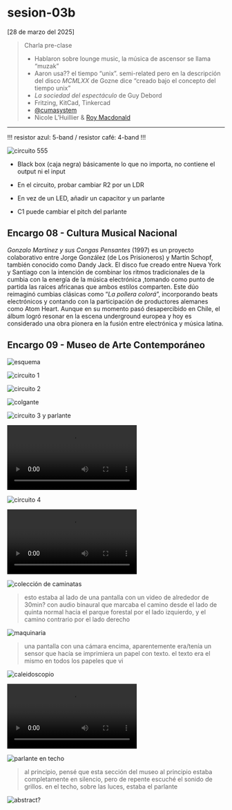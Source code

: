 # sesion-03b

[28 de marzo del 2025]

> Charla pre-clase
> - Hablaron sobre lounge music, la música de ascensor se llama “muzak”
> - Aaron usa?? el tiempo “unix”. semi-related pero en la descripción del disco *MCMLXX* de Gozne dice “creado bajo el concepto del tiempo unix”
> - *La sociedad del espectáculo* de Guy Debord
> - Fritzing, KitCad, Tinkercad
> - [@cumasystem](https://cumasystem.xyz/)
> - Nicole L’Huillier & [Roy Macdonald](https://roymacdonald.github.io/)

***

!!! resistor azul: 5-band / resistor café: 4-band !!!

![circuito 555](./archivos/3b_0.png)

- Black box (caja negra) básicamente lo que no importa, no contiene el output ni el input

- En el circuito, probar cambiar R2 por un LDR

- En vez de un LED, añadir un capacitor y un parlante

- C1 puede cambiar el pitch del parlante

## Encargo 08 - Cultura Musical Nacional

*Gonzalo Martínez y sus Congas Pensantes* (1997) es un proyecto colaborativo entre Jorge González (de Los Prisioneros) y Martín Schopf, también conocido como Dandy Jack. El disco fue creado entre Nueva York y Santiago con la intención de combinar los ritmos tradicionales de la cumbia con la energía de la música electrónica ,tomando como punto de partida las raíces africanas que ambos estilos comparten.
Este dúo reimaginó cumbias clásicas como “*La pollera colorá*”, incorporando beats electrónicos y contando con la participación de productores alemanes como Atom Heart. Aunque en su momento pasó desapercibido en Chile, el álbum logró resonar en la escena underground europea y hoy es considerado una obra pionera en la fusión entre electrónica y música latina.

## Encargo 09 - Museo de Arte Contemporáneo

![esquema](./archivos/3b_1.png)

![circuito 1](./archivos/3b_2.png)

![circuito 2](./archivos/3b_3.png)

![colgante](./archivos/3b_4.png)

![circuito 3 y parlante](./archivos/3b_5_1.png)

![sonido del parlante](./archivos/3b_5_2.mp4)

![circuito 4](./archivos/3b_6.png)

![circuito y sonido](./archivos/3b_7.mp4)

![colección de caminatas](./archivos/3b_8.png)

> esto estaba al lado de una pantalla con un video de alrededor de 30min? con audio binaural que marcaba el camino desde el lado de quinta normal hacia el parque forestal por el lado izquierdo, y el camino contrario por el lado derecho

![maquinaria](./archivos/3b_9.png)

> una pantalla con una cámara encima, aparentemente era/tenía un sensor que hacía se imprimiera un papel con texto. el texto era el mismo en todos los papeles que vi

![caleidoscopio](./archivos/3b_10_1.png)

![video caleidoscopio](./archivos/3b_10_2.mp4)

![parlante en techo](./archivos/3b_11.png)

> al principio, pensé que esta sección del museo al principio estaba completamente en silencio, pero de repente escuché el sonido de grillos. en el techo, sobre las luces, estaba el parlante

![abstract?](./archivos/3b_12.png)
